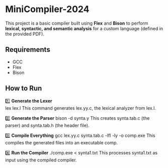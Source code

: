 # MiniCompiler-2024
This project is a basic compiler built using **Flex** and **Bison** to perform **lexical, syntactic, and semantic analysis** for a custom language (defined in the provided PDF).  

## Requirements  
- GCC  
- Flex  
- Bison  

## How to Run  

1️⃣ **Generate the Lexer**  
lex lex.l
This command generates lex.yy.c, the lexical analyzer from lex.l.

2️⃣ **Generate the Parser**
bison -d synta.y
This creates synta.tab.c (the parser) and synta.tab.h (the header file).

3️⃣ **Compile Everything**
gcc lex.yy.c synta.tab.c -lfl -ly -o comp.exe
This compiles the generated files into an executable comp.

4️⃣ **Run the Compiler**
./comp.exe < synta1.txt
This processes synta1.txt as input using the compiled compiler.
